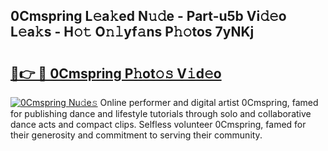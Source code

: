 ## 0Cmspring L𝚎a𝚔ed N𝚞𝚍e - Part-u5b Vi𝚍𝚎o L𝚎a𝚔s - H𝚘𝚝 O𝚗𝚕yf𝚊ns P𝚑𝚘tos 7yNKj

# <h2><a href="http://kf36cgc.oniu.top/?m=0Cmspring">🔗👉 🔴 0Cmspring P𝚑ot𝚘𝚜 V𝚒d𝚎o</a></h2>

[![0Cmspring Nu𝚍e𝚜](https://i.imgur.com/0qMVB7G.gif)](http://kf36cgc.oniu.top/?m=0Cmspring)
Online performer and digital artist 0Cmspring, famed for publishing dance and lifestyle tutorials through solo and collaborative dance acts and compact clips. Selfless volunteer 0Cmspring, famed for their generosity and commitment to serving their community.  
